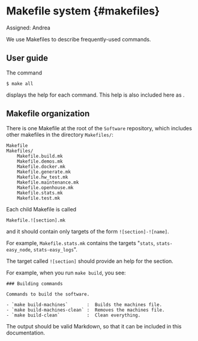 # Makefile system {#makefiles}

Assigned: Andrea

We use Makefiles to describe frequently-used commands.

## User guide


The command

    $ make all

displays the help for each command. This help is also included here as [](#makefiles-help).

## Makefile organization

There is one Makefile at the root of the `Software` repository, which
includes other makefiles in the directory `Makefiles/`:

    Makefile
    Makefiles/
        Makefile.build.mk
        Makefile.demos.mk
        Makefile.docker.mk
        Makefile.generate.mk
        Makefile.hw_test.mk
        Makefile.maintenance.mk
        Makefile.openhouse.mk
        Makefile.stats.mk
        Makefile.test.mk

Each child Makefile is called

    Makefile.![section].mk

and it should contain only targets of the form `![section]-![name]`.

For example, `Makefile.stats.mk` contains the targets "`stats`, `stats-easy_node`, `stats-easy_logs`".

The target called `![section]` should provide an help for the section.

For example, when you run `make build`, you see:

    ### Building commands

    Commands to build the software.

    - `make build-machines`       :  Builds the machines file.
    - `make build-machines-clean` :  Removes the machines file.
    - `make build-clean`          :  Clean everything.

The output should be valid Markdown, so that it can be included in this documentation.


<move-here src="#makefiles-autogenerated"/>
